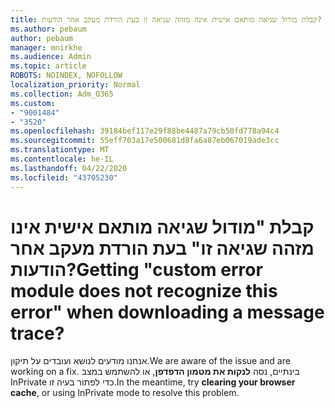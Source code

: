```yaml
---
title: קבלת מודול שגיאה מותאם אישית אינה מזהה שגיאה זו בעת הורדת מעקב אחר הודעות?
ms.author: pebaum
author: pebaum
manager: mnirkhe
ms.audience: Admin
ms.topic: article
ROBOTS: NOINDEX, NOFOLLOW
localization_priority: Normal
ms.collection: Adm_O365
ms.custom:
- "9001484"
- "3520"
ms.openlocfilehash: 39184bef117e29f88be4487a79cb50fd778a94c4
ms.sourcegitcommit: 55eff703a17e500681d8fa6a87eb067019ade3cc
ms.translationtype: MT
ms.contentlocale: he-IL
ms.lasthandoff: 04/22/2020
ms.locfileid: "43705230"
---
```

# <a name="getting-custom-error-module-does-not-recognize-this-error-when-downloading-a-message-trace"></a><span data-ttu-id="146c4-102">קבלת "מודול שגיאה מותאם אישית אינו מזהה שגיאה זו" בעת הורדת מעקב אחר הודעות?</span><span class="sxs-lookup"><span data-stu-id="146c4-102">Getting "custom error module does not recognize this error" when downloading a message trace?</span></span>

<span data-ttu-id="146c4-103">אנחנו מודעים לנושא ועובדים על תיקון.</span><span class="sxs-lookup"><span data-stu-id="146c4-103">We are aware of the issue and are working on a fix.</span></span>  <span data-ttu-id="146c4-104">בינתיים, נסה **לנקות את מטמון הדפדפן**, או להשתמש במצב InPrivate כדי לפתור בעיה זו.</span><span class="sxs-lookup"><span data-stu-id="146c4-104">In the meantime, try **clearing your browser cache**, or using InPrivate mode to resolve this problem.</span></span>